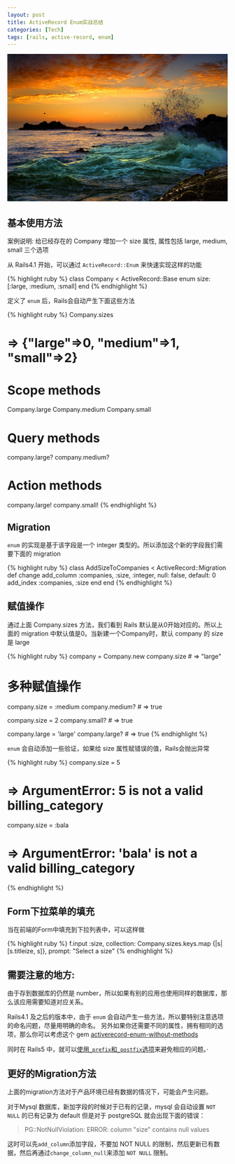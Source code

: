 ```yaml
---
layout: post
title: ActiveRecord Enum实战总结
categories: [Tech]
tags: [rails, active-record, enum]
---
```


![](/images/Bing_711.JPG)

## 基本使用方法
案例说明: 给已经存在的 Company 增加一个 size 属性, 属性包括 large, medium, small 三个选项

从 Rails4.1 开始，可以通过 `ActiveRecord::Enum` 来快速实现这样的功能

{% highlight ruby %}
class Company < ActiveRecord::Base
  enum size: [:large, :medium, :small]
end
{% endhighlight %}

定义了 `enum` 后，Rails会自动产生下面这些方法

{% highlight ruby %}
Company.sizes
# => {"large"=>0, "medium"=>1, "small"=>2}

# Scope methods
Company.large
Company.medium
Company.small

# Query methods
company.large?
company.medium?

# Action methods
company.large!
company.small!
{% endhighlight %}

## Migration

`enum` 的实现是基于该字段是一个 integer 类型的。所以添加这个新的字段我们需要下面的 migration

{% highlight ruby %}
class AddSizeToCompanies < ActiveRecord::Migration
  def change
    add_column :companies, :size, :integer, null: false, default: 0
    add_index  :companies, :size
  end
end
{% endhighlight %}

## 赋值操作

通过上面 Company.sizes 方法，我们看到 Rails 默认是从0开始对应的。所以上面的 migration 中默认值是0。当新建一个Company时，默认 company 的 size 是 large

{% highlight ruby %}
company = Company.new
company.size # => "large"

# 多种赋值操作
company.size = :medium
company.medium? # => true

company.size = 2
company.small? # => true

company.large = 'large'
company.large? # => true
{% endhighlight %}

`enum` 会自动添加一些验证，如果给 size 属性赋错误的值，Rails会抛出异常

{% highlight ruby %}
company.size = 5
# => ArgumentError: 5 is not a valid billing_category
company.size = :bala
# => ArgumentError: 'bala' is not a valid billing_category
{% endhighlight %}

## Form下拉菜单的填充

当在前端的Form中填充到下拉列表中，可以这样做

{% highlight ruby %}
f.input :size, collection: Company.sizes.keys.map {|s| [s.titleize, s]}, prompt: "Select a size"
{% endhighlight %}

## 需要注意的地方:

由于存到数据库的仍然是 number，所以如果有别的应用也使用同样的数据库，那么该应用需要知道对应关系。

Rails4.1 及之后的版本中，由于 `enum` 会自动产生一些方法，所以要特别注意选项的命名问题，尽量用明确的命名。 另外如果你还需要不同的属性，拥有相同的选项，那么你可以考虑这个 gem [activerecord-enum-without-methods](https://rubygems.org/gems/activerecord-enum-without-methods/versions/1.0.0)

同时在 Rails5 中，就可以[使用`_prefix`和`_postfix`选项](https://github.com/rails/rails/pull/19813)来避免相应的问题。·

## 更好的Migration方法
上面的migration方法对于产品环境已经有数据的情况下，可能会产生问题。

对于Mysql 数据库，新加字段的时候对于已有的记录，mysql 会自动设置 `NOT NULL` 的已有记录为 default
但是对于 postgreSQL 就会出现下面的错误：

> PG::NotNullViolation: ERROR: column "size" contains null values

这时可以先`add_column`添加字段，不要加 NOT NULL 的限制，然后更新已有数据，然后再通过`change_column_null`来添加 `NOT NULL` 限制。
